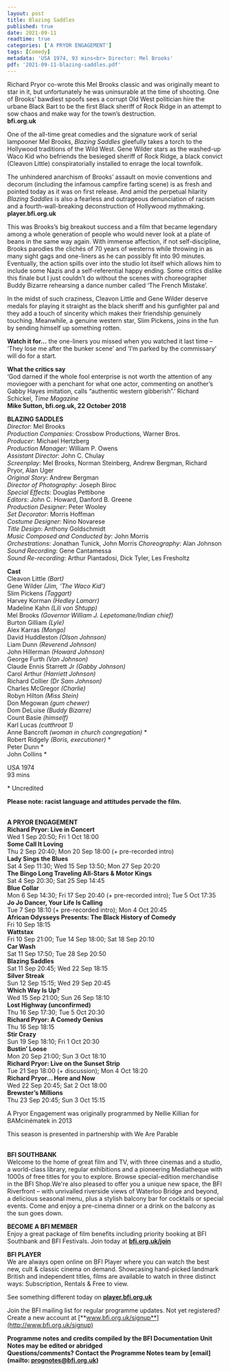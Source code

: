 ```yaml
---
layout: post
title: Blazing Saddles
published: true
date: 2021-09-11
readtime: true
categories: ['A PRYOR ENGAGEMENT']
tags: [Comedy]
metadata: 'USA 1974, 93 mins<br> Director: Mel Brooks'
pdf: '2021-09-11-blazing-saddles.pdf'
---
```

Richard Pryor co-wrote this Mel Brooks classic and was originally meant to star in it, but unfortunately he was uninsurable at the time of shooting. One of Brooks’ bawdiest spoofs sees a corrupt Old West politician hire the urbane Black Bart to be the first Black sheriff of Rock Ridge in an attempt to sow chaos and make way for the town’s destruction.<br>
**bfi.org.uk**<br>

One of the all-time great comedies and the signature work of serial lampooner Mel Brooks, _Blazing Saddles_ gleefully takes a torch to the Hollywood traditions of the Wild West. Gene Wilder stars as the washed-up Waco Kid who befriends the besieged sheriff of Rock Ridge, a black convict (Cleavon Little) conspiratorially installed to enrage the local townfolk.

The unhindered anarchism of Brooks’ assault on movie conventions and decorum (including the infamous campfire farting scene) is as fresh and pointed today as it was on first release. And amid the perpetual hilarity _Blazing Saddles_ is also a fearless and outrageous denunciation of racism and a fourth-wall-breaking deconstruction of Hollywood mythmaking.<br>
**player.bfi.org.uk**<br>

This was Brooks’s big breakout success and a film that became legendary among a whole generation of people who would never look at a plate of beans in the same way again. With immense affection, if not self-discipline, Brooks parodies the clichés of 70 years of westerns while throwing in as many sight gags and one-liners as he can possibly fit into 90 minutes. Eventually, the action spills over into the studio lot itself which allows him to include some Nazis and a self-referential happy ending. Some critics dislike this finale but I just couldn’t do without the scenes with choreographer Buddy Bizarre rehearsing a dance number called ‘The French Mistake’.

In the midst of such craziness, Cleavon Little and Gene Wilder deserve medals for playing it straight as the black sheriff and his gunfighter pal and they add a touch of sincerity which makes their friendship genuinely touching. Meanwhile, a genuine western star, Slim Pickens, joins in the fun by sending himself up something rotten.

**Watch it for…** the one-liners you missed when you watched it last time – ‘They lose me after the bunker scene’ and ‘I’m parked by the commissary’ will do for a start.

**What the critics say**<br>
‘God darned if the whole fool enterprise is not worth the attention of any moviegoer with a penchant for what one actor, commenting on another’s Gabby Hayes imitation, calls “authentic western gibberish”.’ Richard Schickel, _Time Magazine_<br>
**Mike Sutton, bfi.org.uk, 22 October 2018**<br>

**BLAZING SADDLES**<br>
_Director_: Mel Brooks  
_Production Companies_: Crossbow Productions, Warner Bros.  
_Producer_: Michael Hertzberg  
_Production Manager_: William P. Owens  
_Assistant Director_: John C. Chulay  
_Screenplay_: Mel Brooks, Norman Steinberg, Andrew Bergman, Richard Pryor, Alan Uger  
_Original Story_: Andrew Bergman  
_Director of Photography_: Joseph Biroc  
_Special Effects_: Douglas Pettibone  
_Editors_: John C. Howard, Danford B. Greene  
_Production Designer_: Peter Wooley  
_Set Decorator_: Morris Hoffman  
_Costume Designer_: Nino Novarese  
_Title Design_: Anthony Goldschmidt  
_Music Composed and Conducted by_: John Morris  
_Orchestrations_: Jonathan Tunick, John Morris
_Choreography_: Alan Johnson  
_Sound Recording_: Gene Cantamessa  
_Sound Re-recording_: Arthur Piantadosi, Dick Tyler, Les Fresholtz<br>

**Cast**<br>
Cleavon Little _(Bart)_  
Gene Wilder _(Jim, ‘The Waco Kid’)_  
Slim Pickens _(Taggart)_  
Harvey Korman _(Hedley Lamarr)_  
Madeline Kahn _(Lili von Shtupp)_  
Mel Brooks _(Governor William J. Lepetomane/Indian chief)_  
Burton Gilliam _(Lyle)_  
Alex Karras _(Mongo)_  
David Huddleston _(Olson Johnson)_  
Liam Dunn _(Reverend Johnson)_  
John Hillerman _(Howard Johnson)_  
George Furth _(Van Johnson)_  
Claude Ennis Starrett Jr _(Gabby Johnson)_  
Carol Arthur _(Harriett Johnson)_  
Richard Collier _(Dr Sam Johnson)_  
Charles McGregor _(Charlie)_  
Robyn Hilton _(Miss Stein)_  
Don Megowan _(gum chewer)_  
Dom DeLuise _(Buddy Bizarre)_  
Count Basie _(himself)_  
Karl Lucas _(cutthroat 1)_  
Anne Bancroft _(woman in church congregation)_ *  
Robert Ridgely _(Boris, executioner)_ *  
Peter Dunn  *  
John Collins  *

USA 1974<br>
93 mins<br>

\* Uncredited<br>

**Please note: racist language and attitudes pervade the film.**<br>
<br>

**A PRYOR ENGAGEMENT**<br>
**Richard Pryor: Live in Concert**<br>
Wed 1 Sep 20:50; Fri 1 Oct 18:00<br>
**Some Call It Loving**<br>
Thu 2 Sep 20:40; Mon 20 Sep 18:00 (+ pre-recorded intro)<br>
**Lady Sings the Blues**<br>
Sat 4 Sep 11:30; Wed 15 Sep 13:50; Mon 27 Sep 20:20<br>
**The Bingo Long Traveling All-Stars & Motor Kings**<br>
Sat 4 Sep 20:30; Sat 25 Sep 14:45<br>
**Blue Collar**<br>
Mon 6 Sep 14:30; Fri 17 Sep 20:40 (+ pre-recorded intro); Tue 5 Oct 17:35<br>
**Jo Jo Dancer, Your Life Is Calling**<br>
Tue 7 Sep 18:10 (+ pre-recorded intro); Mon 4 Oct 20:45<br>
**African Odysseys Presents: The Black History of Comedy**<br>
Fri 10 Sep 18:15<br>
**Wattstax**<br>
Fri 10 Sep 21:00; Tue 14 Sep 18:00; Sat 18 Sep 20:10<br>
**Car Wash**<br>
Sat 11 Sep 17:50; Tue 28 Sep 20:50<br>
**Blazing Saddles**<br>
Sat 11 Sep 20:45; Wed 22 Sep 18:15<br>
**Silver Streak**<br>
Sun 12 Sep 15:15; Wed 29 Sep 20:45<br>
**Which Way Is Up?**<br>
Wed 15 Sep 21:00; Sun 26 Sep 18:10<br>
**Lost Highway (unconfirmed)**<br>
Thu 16 Sep 17:30; Tue 5 Oct 20:30<br>
**Richard Pryor: A Comedy Genius**<br>
Thu 16 Sep 18:15<br>
**Stir Crazy**<br>
Sun 19 Sep 18:10; Fri 1 Oct 20:30<br>
**Bustin’ Loose**<br>
Mon 20 Sep 21:00; Sun 3 Oct 18:10<br>
**Richard Pryor: Live on the Sunset Strip**<br>
Tue 21 Sep 18:00 (+ discussion); Mon 4 Oct 18:20<br>
**Richard Pryor... Here and Now**<br>
Wed 22 Sep 20:45; Sat 2 Oct 18:00<br>
**Brewster’s Millions**<br>
Thu 23 Sep 20:45; Sun 3 Oct 15:15<br>

A Pryor Engagement was originally programmed by Nellie Killian for BAMcinématek in 2013<br>

This season is presented in partnership with We Are Parable<br>
<br>

**BFI SOUTHBANK**  
Welcome to the home of great film and TV, with three cinemas and a studio, a world-class library, regular exhibitions and a pioneering Mediatheque with 1000s of free titles for you to explore. Browse special-edition merchandise in the BFI Shop.We&#39;re also pleased to offer you a unique new space, the BFI Riverfront – with unrivalled riverside views of Waterloo Bridge and beyond, a delicious seasonal menu, plus a stylish balcony bar for cocktails or special events. Come and enjoy a pre-cinema dinner or a drink on the balcony as the sun goes down.  

**BECOME A BFI MEMBER**  
Enjoy a great package of film benefits including priority booking at BFI Southbank and BFI Festivals. Join today at [**bfi.org.uk/join**](http://www.bfi.org.uk/join)  

**BFI PLAYER**  
 We are always open online on BFI Player where you can watch the best new, cult &amp; classic cinema on demand. Showcasing hand-picked landmark British and independent titles, films are available to watch in three distinct ways: Subscription, Rentals &amp; Free to view.  

See something different today on [**player.bfi.org.uk**](https://player.bfi.org.uk)  

Join the BFI mailing list for regular programme updates. Not yet registered? Create a new account at [**www.bfi.org.uk/signup**](http://www.bfi.org.uk/signup)

**Programme notes and credits compiled by the BFI Documentation Unit  
Notes may be edited or abridged  
Questions/comments? Contact the Programme Notes team by [email](mailto: prognotes@bfi.org.uk)**
